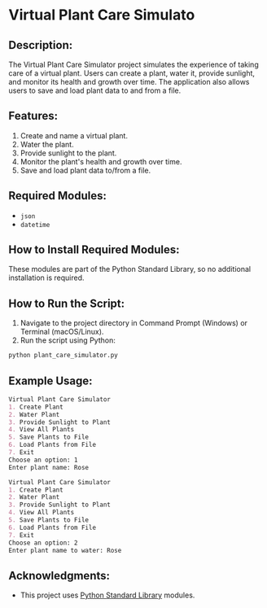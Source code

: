 # Virtual Plant Care Simulato
## Description:
The Virtual Plant Care Simulator project simulates the experience of taking care of a virtual plant. Users can create a plant, water it, provide sunlight, and monitor its health and growth over time. The application also allows users to save and load plant data to and from a file.

## Features:
1. Create and name a virtual plant.
2. Water the plant.
3. Provide sunlight to the plant.
4. Monitor the plant's health and growth over time.
5. Save and load plant data to/from a file.

## Required Modules:
- `json`
- `datetime`

## How to Install Required Modules:
These modules are part of the Python Standard Library, so no additional installation is required.

## How to Run the Script:
1. Navigate to the project directory in Command Prompt (Windows) or Terminal (macOS/Linux).
2. Run the script using Python:
```sh
python plant_care_simulator.py
```

## Example Usage:
```markdown
Virtual Plant Care Simulator
1. Create Plant
2. Water Plant
3. Provide Sunlight to Plant
4. View All Plants
5. Save Plants to File
6. Load Plants from File
7. Exit
Choose an option: 1
Enter plant name: Rose

Virtual Plant Care Simulator
1. Create Plant
2. Water Plant
3. Provide Sunlight to Plant
4. View All Plants
5. Save Plants to File
6. Load Plants from File
7. Exit
Choose an option: 2
Enter plant name to water: Rose
```

## Acknowledgments:
- This project uses [Python Standard Library](https://docs.python.org/3/library/) modules.
